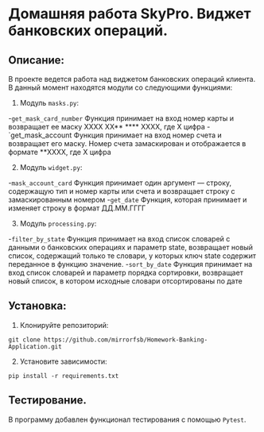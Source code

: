 # Домашняя работа SkyPro. Виджет банковских операций.

## Описание:

В проекте ведется работа над виджетом банковских операций клиента.
В данный момент находятся модули со следующими функциями:

1. Модуль `masks.py`:

-`get_mask_card_number` Функция принимает на вход номер карты и возвращает ее маску XXXX XX** **** XXXX, где X цифра
-`get_mask_account Функция принимает на вход номер счета и возвращает его маску. Номер счета замаскирован и отображается в формате **XXXX, где X цифра

2. Модуль `widget.py`:

-`mask_account_card` Функция принимает один аргумент — строку, содержащую тип и номер карты или счета и возвращает строку с замаскированным номером
-`get_date` Функция, которая принимает и изменяет строку в формат ДД.ММ.ГГГГ

3. Модуль `processing.py`:

-`filter_by_state` Функция принимает на вход список словарей с данными о банковских операциях и параметр state,
возвращает новый список, содержащий только те словари, у которых ключ state содержит переданное в функцию значение.
-`sort_by_date` Функция принимает на вход список словарей и параметр порядка сортировки, возвращает новый список, в котором исходные словари отсортированы по дате

## Установка:

1. Клонируйте репозиторий:
```
git clone https://github.com/mirrorfsb/Homework-Banking-Application.git
```
2. Установите зависимости:
```
pip install -r requirements.txt
```
## Тестирование.

В программу добавлен функционал тестирования с помощью `Pytest`.